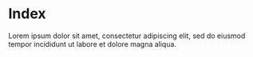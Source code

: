 # Index

Lorem ipsum dolor sit amet, consectetur adipiscing elit, sed do eiusmod tempor incididunt ut labore et dolore magna aliqua.
